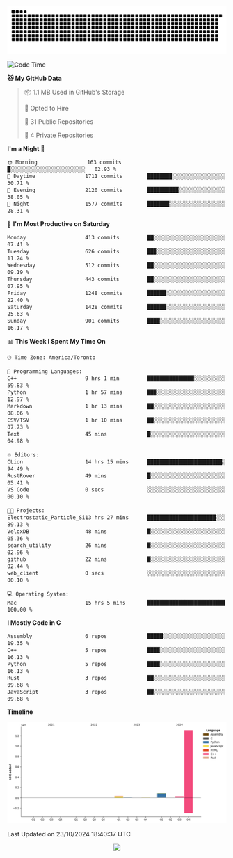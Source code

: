 <picture>
  <source media="(prefers-color-scheme: dark)" srcset="https://raw.githubusercontent.com/kkli08/kkli08/output/github-contribution-grid-snake-dark.svg">
  <source media="(prefers-color-scheme: light)" srcset="https://raw.githubusercontent.com/kkli08/kkli08/output/github-contribution-grid-snake.svg">
  <img alt="github contribution grid snake animation" src="https://raw.githubusercontent.com/kkli08/kkli08/output/github-contribution-grid-snake.svg">
</picture>


<!--START_SECTION:waka-->
![Code Time](http://img.shields.io/badge/Code%20Time-37%20hrs%2050%20mins-blue)

**🐱 My GitHub Data** 

> 📦 1.1 MB Used in GitHub's Storage 
 > 
> 💼 Opted to Hire
 > 
> 📜 31 Public Repositories 
 > 
> 🔑 4 Private Repositories 
 > 
**I'm a Night 🦉** 

```text
🌞 Morning                163 commits         █░░░░░░░░░░░░░░░░░░░░░░░░   02.93 % 
🌆 Daytime                1711 commits        ████████░░░░░░░░░░░░░░░░░   30.71 % 
🌃 Evening                2120 commits        ██████████░░░░░░░░░░░░░░░   38.05 % 
🌙 Night                  1577 commits        ███████░░░░░░░░░░░░░░░░░░   28.31 % 
```
📅 **I'm Most Productive on Saturday** 

```text
Monday                   413 commits         ██░░░░░░░░░░░░░░░░░░░░░░░   07.41 % 
Tuesday                  626 commits         ███░░░░░░░░░░░░░░░░░░░░░░   11.24 % 
Wednesday                512 commits         ██░░░░░░░░░░░░░░░░░░░░░░░   09.19 % 
Thursday                 443 commits         ██░░░░░░░░░░░░░░░░░░░░░░░   07.95 % 
Friday                   1248 commits        ██████░░░░░░░░░░░░░░░░░░░   22.40 % 
Saturday                 1428 commits        ██████░░░░░░░░░░░░░░░░░░░   25.63 % 
Sunday                   901 commits         ████░░░░░░░░░░░░░░░░░░░░░   16.17 % 
```


📊 **This Week I Spent My Time On** 

```text
🕑︎ Time Zone: America/Toronto

💬 Programming Languages: 
C++                      9 hrs 1 min         ███████████████░░░░░░░░░░   59.83 % 
Python                   1 hr 57 mins        ███░░░░░░░░░░░░░░░░░░░░░░   12.97 % 
Markdown                 1 hr 13 mins        ██░░░░░░░░░░░░░░░░░░░░░░░   08.06 % 
CSV/TSV                  1 hr 10 mins        ██░░░░░░░░░░░░░░░░░░░░░░░   07.73 % 
Text                     45 mins             █░░░░░░░░░░░░░░░░░░░░░░░░   04.98 % 

🔥 Editors: 
CLion                    14 hrs 15 mins      ████████████████████████░   94.49 % 
RustRover                49 mins             █░░░░░░░░░░░░░░░░░░░░░░░░   05.41 % 
VS Code                  0 secs              ░░░░░░░░░░░░░░░░░░░░░░░░░   00.10 % 

🐱‍💻 Projects: 
Electrostatic_Particle_Si13 hrs 27 mins      ██████████████████████░░░   89.13 % 
VeloxDB                  48 mins             █░░░░░░░░░░░░░░░░░░░░░░░░   05.36 % 
search_utility           26 mins             █░░░░░░░░░░░░░░░░░░░░░░░░   02.96 % 
github                   22 mins             █░░░░░░░░░░░░░░░░░░░░░░░░   02.44 % 
web_client               0 secs              ░░░░░░░░░░░░░░░░░░░░░░░░░   00.10 % 

💻 Operating System: 
Mac                      15 hrs 5 mins       █████████████████████████   100.00 % 
```

**I Mostly Code in C** 

```text
Assembly                 6 repos             █████░░░░░░░░░░░░░░░░░░░░   19.35 % 
C++                      5 repos             ████░░░░░░░░░░░░░░░░░░░░░   16.13 % 
Python                   5 repos             ████░░░░░░░░░░░░░░░░░░░░░   16.13 % 
Rust                     3 repos             ██░░░░░░░░░░░░░░░░░░░░░░░   09.68 % 
JavaScript               3 repos             ██░░░░░░░░░░░░░░░░░░░░░░░   09.68 % 
```



**Timeline**

![Lines of Code chart](https://raw.githubusercontent.com/kkli08/kkli08/main/assets/bar_graph.png)


 Last Updated on 23/10/2024 18:40:37 UTC
<!--END_SECTION:waka-->


<div align="center">
    <img  src="https://github-readme-streak-stats.herokuapp.com/?user=kkli08&theme=cobalt" />
</div>

<br/>
<br/>
<br/>
